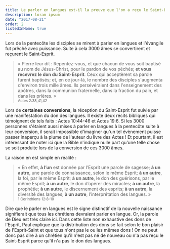 ```yaml
---
title: Le parler en langues est-il la preuve que l'on a reçu le Saint-Esprit et qu'on est né de nouveau ?
description: loram ipsum
date: "2017-08-21"
order: 2
listedInHome: true
---
```


Lors de la pentecôte les disciples se mirent à parler en langues et l'évangile fut prêché avec puissance. Suite à cela 3000 âmes se convertirent et reçurent le Saint-Esprit.

> « Pierre leur dit : Repentez-vous, et que chacun de vous soit baptisé au nom de Jésus-Christ, pour le pardon de vos péchés; **et vous recevrez le don du Saint-Esprit**. Ceux qui acceptèrent sa parole furent baptisés; et, en ce jour-là, le nombre des disciples s'augmenta d'environ trois mille âmes. Ils persévéraient dans l'enseignement des apôtres, dans la communion fraternelle, dans la fraction du pain, et dans les prières. » <br /> <small>Actes 2:38,41,42</small>

Lors de **certaines conversions**, la réception du Saint-Esprit fut suivie par une manifestation du don des langues. Il existe deux récits bibliques qui témoignent de tels faits : Actes 10:44-46 et Actes 19:6. Si les 3000 personnes s'étaient aussi mises à parler en langues à la pentecôte suite à leur conversion, il serait impossible d'imaginer qu'un tel évènement puisse passer inaperçu à la plume de l'auteur du livre des Actes ! 
Et pourtant, il est intéressant de noter ici que la Bible n'indique nulle part qu'une telle chose se soit produite lors de la conversion de ces 3000 âmes.

La raison en est simple en réalité :

> « En effet, **à l’un** est donnée par l’Esprit une parole de sagesse; **à un autre**, une parole de connaissance, selon le même Esprit; **à un autre**, la foi, par le même Esprit; **à un autre**, le don des guérisons, par le même Esprit; **à un autre**, le don d’opérer des miracles; **à un autre**, la prophétie; **à un autre**, le discernement des esprits; **à un autre**, la diversité des langues; **à un autre**, l’interprétation des langues. » <br /> <small>1 Corinthiens 12:8‭-‬10</small>

Dire que le parler en langues est le signe distinctif de la nouvelle naissance signifierait que tous les chrétiens devraient parler en langue. Or, la parole de Dieu est très claire ici. Dans cette liste non exhaustive des dons de l'Esprit, Paul explique que la distribution des dons se fait selon le bon plaisir de l'Esprit-Saint et que tous n'ont pas le ou les mêmes dons ! On ne peut donc pas dire à un chrétien qu'il n'est pas né de nouveau ou n'a pas reçu le Saint-Esprit parce qu'il n'a pas le don des langues.